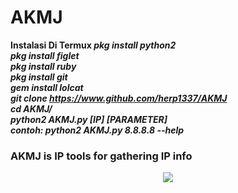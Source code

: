 # AKMJ
<b>Instalasi Di Termux
  <i>pkg install python2
    <br>pkg install figlet
    <br>pkg install ruby
    <br>pkg install git 
    <br>gem install lolcat
   <br>git clone https://www.github.com/herp1337/AKMJ
    <br>cd AKMJ/
    <br>python2 AKMJ.py [IP] [PARAMETER]
    <br>contoh: python2 AKMJ.py 8.8.8.8 --help
</i><h3>AKMJ is IP tools for gathering IP info<br>
 <center><img src="https://upload.cc/i4/hmWbV.png">
